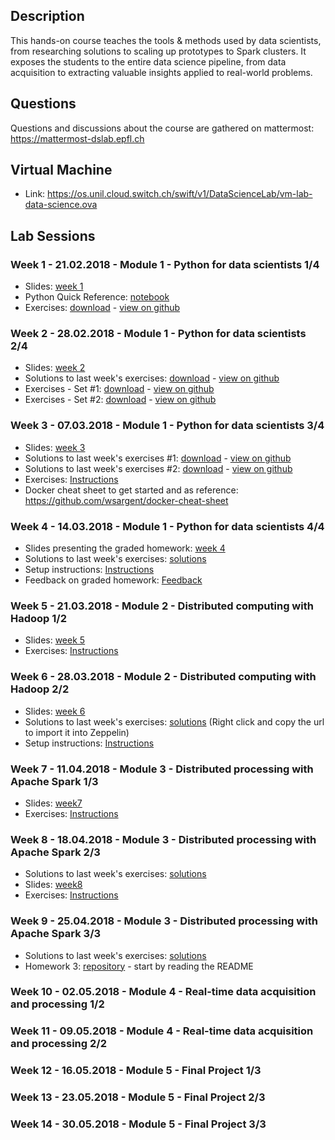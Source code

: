 ## Description

This hands-on course teaches the tools & methods used by data scientists, from researching solutions to scaling up prototypes to Spark clusters. It exposes the students to the entire data science pipeline, from data acquisition to extracting valuable insights applied to real-world problems.

## Questions

Questions and discussions about the course are gathered on mattermost: https://mattermost-dslab.epfl.ch

## Virtual Machine
- Link: <https://os.unil.cloud.switch.ch/swift/v1/DataScienceLab/vm-lab-data-science.ova>

## Lab Sessions

### Week 1 - 21.02.2018 - Module 1 - Python for data scientists 1/4
- Slides: [week 1](/slides/DSLab_week1.pptx)
- Python Quick Reference: [notebook](http://nbviewer.jupyter.org/github/justmarkham/python-reference/blob/master/reference.ipynb)
- Exercises: [download](/notebooks/DSLab_week1_CCPython.ipynb) - [view on github](https://github.com/dslab2018/dslab2018.github.io/blob/master/notebooks/DSLab_week1_CCPython.ipynb)

### Week 2 - 28.02.2018 - Module 1 - Python for data scientists 2/4
- Slides: [week 2](/slides/DSLab_week2.pptx)
- Solutions to last week's exercises: [download](/notebooks/DSLab_week1_CCPython-Solution.ipynb) - [view on github](https://github.com/dslab2018/dslab2018.github.io/blob/master/notebooks/DSLab_week1_CCPython-Solution.ipynb)
- Exercises - Set #1: [download](/notebooks/DSLab_week2_PythonDSLibs-NumPy_Matplotlib.ipynb) - [view on github](https://github.com/dslab2018/dslab2018.github.io/blob/master/notebooks/DSLab_week2_PythonDSLibs-NumPy_Matplotlib.ipynb)
- Exercises - Set #2: [download](/notebooks/DSLab_week2_PythonDSLibs-Pandas_sklearn.ipynb) - [view on github](https://github.com/dslab2018/dslab2018.github.io/blob/master/notebooks/DSLab_week2_PythonDSLibs-Pandas_sklearn.ipynb)

### Week 3 - 07.03.2018 - Module 1 - Python for data scientists 3/4

- Slides: [week 3](/slides/DSLab_week3.pptx)
- Solutions to last week's exercises #1: [download](/notebooks/DSLab_week2_PythonDSLibs-NumPy_Matplotlib-Solution.ipynb) - [view on github](https://github.com/dslab2018/dslab2018.github.io/blob/master/notebooks/DSLab_week2_PythonDSLibs-NumPy_Matplotlib-Solution.ipynb)
- Solutions to last week's exercises #2: [download](/notebooks/DSLab_week2_PythonDSLibs-Pandas_sklearn-Solution.ipynb) - [view on github](https://github.com/dslab2018/dslab2018.github.io/blob/master/notebooks/DSLab_week2_PythonDSLibs-Pandas_sklearn-Solution.ipynb)
- Exercises: [Instructions](/labs/week3/)
- Docker cheat sheet to get started and as reference: <https://github.com/wsargent/docker-cheat-sheet>

### Week 4 - 14.03.2018 - Module 1 - Python for data scientists 4/4

- Slides presenting the graded homework: [week 4](/slides/DSLab_week4.pptx)
- Solutions to last week's exercises: [solutions](/labs/week3/Solutions)
- Setup instructions: [Instructions](/labs/week4/)
- Feedback on graded homework: [Feedback](./slides/DSLab_Module1_Assignment_Feedback.pptx)

### Week 5 - 21.03.2018 - Module 2 - Distributed computing with Hadoop 1/2

- Slides: [week 5](/slides/DSLab_week5.pptx)
- Exercises: [Instructions](labs/week5/)

### Week 6 - 28.03.2018 - Module 2 - Distributed computing with Hadoop 2/2

- Slides: [week 6](/slides/DSLab_week6.pptx)
-  Solutions to last week's exercises: [solutions](https://raw.githubusercontent.com/dslab2018/dslab2018.github.io/master/notebooks/DSLab-Week5-answers.json) (Right click and copy the url to import it into Zeppelin)
- Setup instructions: [Instructions](/labs/week6/)

### Week 7 - 11.04.2018 - Module 3 - Distributed processing with Apache Spark 1/3

- Slides: [week7](/slides/DSLab_week7)
- Exercises: [Instructions](/labs/week7/)

### Week 8 - 18.04.2018 - Module 3 - Distributed processing with Apache Spark 2/3

- Solutions to last week's exercises: [solutions](https://github.com/dslab2018/dslab2018.github.io/blob/master/notebooks/DSLab_week7_gutenberg_solutions.ipynb)
- Slides: [week8](/slides/DSLab_week8)
- Exercises: [Instructions](/labs/week8/)

### Week 9 - 25.04.2018 - Module 3 - Distributed processing with Apache Spark 3/3

- Solutions to last week's exercises: [solutions](https://github.com/dslab2018/dslab2018.github.io/blob/master/notebooks/DSLab_week8_language_classification_solutions.ipynb)
- Homework 3: [repository](https://git-dslab.epfl.ch/dslab2018/homework3-spark) - start by reading the README

### Week 10 - 02.05.2018 - Module 4 - Real-time data acquisition and processing 1/2

### Week 11 - 09.05.2018 - Module 4 - Real-time data acquisition and processing 2/2

### Week 12 - 16.05.2018 - Module 5 - Final Project 1/3

### Week 13 - 23.05.2018 - Module 5 - Final Project 2/3

### Week 14 - 30.05.2018 - Module 5 - Final Project 3/3
